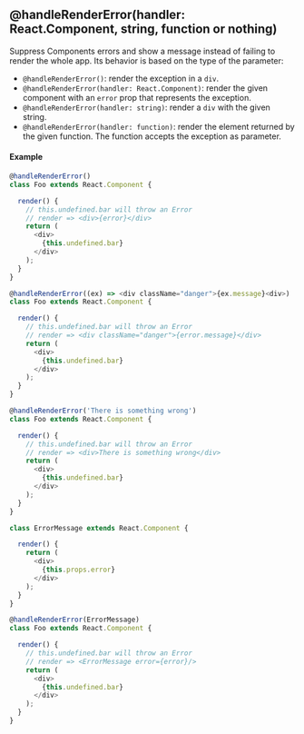 ## @handleRenderError(handler: React.Component, string, function or nothing)

Suppress Components errors and show a message instead of failing to render the whole app.
Its behavior is based on the type of the parameter:
- `@handleRenderError()`: render the exception in a `div`.
- `@handleRenderError(handler: React.Component)`: render the given component with an `error` prop that represents the exception.
- `@handleRenderError(handler: string)`: render a `div` with the given string.
- `@handleRenderError(handler: function)`: render the element returned by the given function.
  The function accepts the exception as parameter.

#### Example

```js
@handleRenderError()
class Foo extends React.Component {

  render() {
    // this.undefined.bar will throw an Error
    // render => <div>{error}</div>
    return (
      <div>
        {this.undefined.bar}
      </div>
    );
  }
}

@handleRenderError((ex) => <div className="danger">{ex.message}<div>)
class Foo extends React.Component {

  render() {
    // this.undefined.bar will throw an Error
    // render => <div className="danger">{error.message}</div>
    return (
      <div>
        {this.undefined.bar}
      </div>
    );
  }
}

@handleRenderError('There is something wrong')
class Foo extends React.Component {

  render() {
    // this.undefined.bar will throw an Error
    // render => <div>There is something wrong</div>
    return (
      <div>
        {this.undefined.bar}
      </div>
    );
  }
}

class ErrorMessage extends React.Component {

  render() {
    return (
      <div>
        {this.props.error}
      </div>
    );
  }
}

@handleRenderError(ErrorMessage)
class Foo extends React.Component {

  render() {
    // this.undefined.bar will throw an Error
    // render => <ErrorMessage error={error}/>
    return (
      <div>
        {this.undefined.bar}
      </div>
    );
  }
}
```
